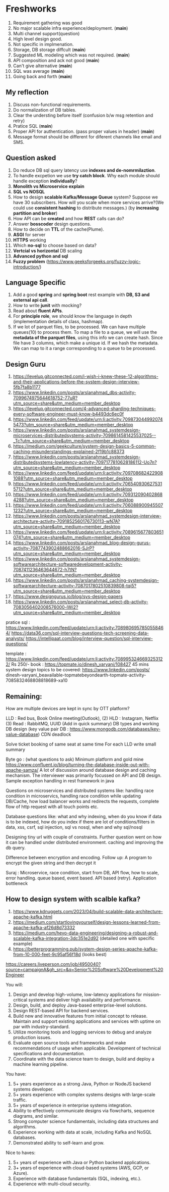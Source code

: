 # Freshworks 

1. Requirement gathering was good
2. No major scalable infra experience/deployment. (**main**)
3. Multi channel support(question)
4. High level design good.
5. Not specific in implmenation.
6. Storage, DB storage diffcult (**main**)
7. Suggested ML modeling which was not required. (**main**)
8. API composition and ack not good (**main**)
9. Can't give alternative (**main**)
10. SQL was average (**main**)
11. Going back and forth (**main**)

## My reflection
1. Discuss non-functional requirements.
2. Do normalization of DB tables.
3. Clear the understing before itself (confusion b/w msg retention and retry)
4. Pratice SQL (**main**)
5. Proper API for authentication. (pass proper values in header) (**main**)
6. Message format should be different for diferent channels like email and SMS.

## Question asked
1. Do reduce DB sql query latency use **indexes and de-nomrmilaztion**. 
2. To handle excpetion we use **try catch block**. Why each module should handle exception **individually**? 
3. **Monolith vs Microservice explain** 
4. **SQL vs NOSQL**
5. How to design **scalable Kafka/Message Queue** system? Suppose we have 30 subscribers. How will you scale when more
   services arrive?(We could use **consistent hashing** to distribute messages.) (by **increasing partition and broker**)
6. How API can be **created** and how **REST** calls can do?
7. Answer **bosscoder** design questions.
8. How to decide on **TTL** of the cache(Plume).
9. **ASGI** for server
10. **HTTPS** working
11. Which **no-sql** to choose based on data?
12. **Vertcial vs horizontal** DB scaling
13. **Advanced python and sql**
14. **Fuzzy problem** (https://www.geeksforgeeks.org/fuzzy-logic-introduction/)

## Language Specific
1. Add a good **spring** and **spring boot** rest example with **DB, S3 and external api call**.
2. How to write **junit** with mocking?
3. Read about **fluent APIs**.
4. For **principle role**, we should know the language in depth (implementation details of class, hashmap).
5. If we lot of parquet files, to be processed. We can have multiple queues(10) to process them. To map a file to a queue,
   we will use the **metadata of the parquet files**, using this info we can create hash. Since file have 3 columns, which make a unique id. If we hash the metadata. We can map to it a range corresponding to a queue to be processed.

## Design Guru

1. https://levelup.gitconnected.com/i-wish-i-knew-these-12-algorithms-and-their-applications-before-the-system-design-interview-5fb7fa8b1177
2. https://www.linkedin.com/posts/arslanahmad_dbs-activity-7099674975644618752-77uR?utm_source=share&utm_medium=member_desktop
3. https://levelup.gitconnected.com/4-advanced-sharding-techniques-every-software-engineer-must-know-b4493dc6ec0f
4. https://www.linkedin.com/feed/update/urn:li:activity:7098730449920745473?utm_source=share&utm_medium=member_desktop
5. https://www.linkedin.com/posts/arslanahmad_systemdesign-microservices-distributedsystems-activity-7098614581425537025--_Tc?utm_source=share&utm_medium=member_desktop
6. https://medium.com/geekculture/system-design-basics-5-common-caching-misunderstandings-explained-2f19b1c88373
7. https://www.linkedin.com/posts/arslanahmad_systemdesign-distributedsystems-lowlatency-activity-7097177810628186112-Uo7n?utm_source=share&utm_medium=member_desktop
8. https://www.linkedin.com/feed/update/urn:li:activity:7097086824229081088?utm_source=share&utm_medium=member_desktop
9. https://www.linkedin.com/feed/update/urn:li:activity:7065409306275315712?utm_source=share&utm_medium=member_desktop
10. https://www.linkedin.com/feed/update/urn:li:activity:7093120904028684288?utm_source=share&utm_medium=member_desktop
11. https://www.linkedin.com/feed/update/urn:li:activity:7060889009455071232?utm_source=share&utm_medium=member_desktop
12. https://www.linkedin.com/posts/arslanahmad_systemdesign-interview-architecture-activity-7091852560176730113-wN7A?utm_source=share&utm_medium=member_desktop
13. https://www.linkedin.com/feed/update/urn:li:activity:7089615677803651074?utm_source=share&utm_medium=member_desktop
14. https://www.linkedin.com/posts/arslanahmad_blog-design-gurus-activity-7087743902488662016-SJrP?utm_source=share&utm_medium=member_desktop
15. https://www.linkedin.com/posts/arslanahmad_systemdesign-softwarearchitecture-softwaredevelopment-activity-7087411236463644672-h7tN?utm_source=share&utm_medium=member_desktop
16. https://www.linkedin.com/posts/arslanahmad_caching-systemdesign-softwarearchitecture-activity-7087017802510839808-tqi5?utm_source=share&utm_medium=member_desktop
17. https://www.designgurus.io/blog/sys-design-papers
18. https://www.linkedin.com/posts/arslanahmad_select-db-activity-7083056402008576000-lWi2?utm_source=share&utm_medium=member_desktop

pratice sql : https://www.linkedin.com/feed/update/urn:li:activity:7089806957850558464/
https://data36.com/sql-interview-questions-tech-screening-data-analysts/
https://intellipaat.com/blog/interview-question/sql-interview-questions/

template : https://www.linkedin.com/feed/update/urn:li:activity:7089953246693253122/
Rs 250/- book : https://topmate.io/dinesh_varyani/108427
45 mins system design topics to be covered: https://www.linkedin.com/posts/
dinesh-varyani_beavailable-topmatebeyondearth-topmate-activity-7085832468808818689-xa10


## Remaining:

How are multiple devices are kept in sync by OTT platform?

LLD : Red bus, Book Online meeting(Outlook), (2)
HLD : Instagram, Netflix (3)
Read : RabbitMQ, UUID (Add in quick summary)
DB types and working
DB design (key value pair DB : https://www.mongodb.com/databases/key-value-database)
CDN
deadlock

Solve ticket booking of same seat at same time
For each LLD write small summary

Byte go : (what questions to ask)
Minimum platform and gold mine
https://www.confluent.io/blog/turning-the-database-inside-out-with-apache-samza/
A lot of discussion around database design and caching mechanism. The interviewer was primarily focussed on API and DB design.
Sample exception handling in rest framework in java

Questions on microservices and distributed systems like: handling race condition in microservics, handling race
condition while updating DB/Cache, how load balancer works and redirects the requests, complete flow of http
request with all touch points etc.

Database questions like: what and why indexing, when do you know if data is to be indexed, how do you index if there
are lot of conditions/filters in data, xss, csrf, sql injection, sql vs nosql, when and why sql/nosql

Designing tiny url with couple of constraints. Further question went on how it can be handled under distributed environment.
caching and improving the db query.

Difference between encryption and encoding. Follow up: A program to encrypt the given string and then decrypt it

Suraj : Microservice, race condition, start from DB, API flow, how to scale, error handling.
queue based, event based. API based (retry). Application bottleneck

## How to design system with scalble kafka?
1. https://www.kdnuggets.com/2023/04/build-scalable-data-architecture-apache-kafka.html
2. https://medium.com/startlovingyourself/design-lessons-learned-from-apache-kafka-af26d8d73332
3. https://medium.com/hevo-data-engineering/designing-a-robust-and-scalable-kafka-integration-3dc351e2d92 (detailed one with specific example)
4. https://betterprogramming.pub/system-design-series-apache-kafka-from-10-000-feet-9c95af56f18d (looks best)


https://careers.liveperson.com/job/4950040?source=campaignA&gh_src=&q=Senior%20Software%20Development%20Engineer

You will:
1. Design and develop high-volume, low-latency applications for mission-critical systems and deliver high availability and 
   performance. 
2. Design, build, and deploy Java-based enterprise-level solutions. 
3. Design REST-based API for backend services. 
4. Build new and innovative features from initial concept to release. Maintain and support existing applications and services 
   with uptime on par with industry-standard. 
5. Utilize monitoring tools and logging services to debug and analyze production issues.
6. Evaluate open source tools and frameworks and make recommendations of usage when applicable. Development of technical 
   specifications and documentation. 
7. Coordinate with the data science team to design, build and deploy a machine learning pipeline.

You have:
1. 5+ years experience as a strong Java, Python or NodeJS backend systems developer.
2. 5+ years experience with complex systems designs with large-scale traffic.
3. 5+ years of experience in enterprise systems integration.
4. Ability to effectively communicate designs via flowcharts, sequence diagrams, and similar.
5. Strong computer science fundamentals, including data structures and algorithms.
6. Experience working with data at scale, including Kafka and NoSQL databases.
7. Demonstrated ability to self-learn and grow.

Nice to haves:
1. 5+ years of experience with Java or Python backend applications.
2. 3+ years of experience with cloud-based systems (AWS, GCP, or Azure).
3. Experience with database fundamentals (SQL, indexing, etc.).
4. Experience with multi-cloud security.
